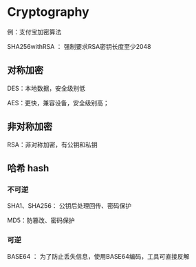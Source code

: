 # Cryptography

例：支付宝加密算法

SHA256withRSA ： 强制要求RSA密钥长度至少2048


## 对称加密

DES：本地数据，安全级别低

AES：更快，兼容设备，安全级别高；

## 非对称加密

RSA：非对称加密，有公钥和私钥

## 哈希 hash

### 不可逆
SHA1、SHA256： 公钥后处理回传、密码保护

MD5：防篡改、密码保护

### 可逆

 BASE64 ： 为了防止丢失信息，使用BASE64编码，工具可直接反解
